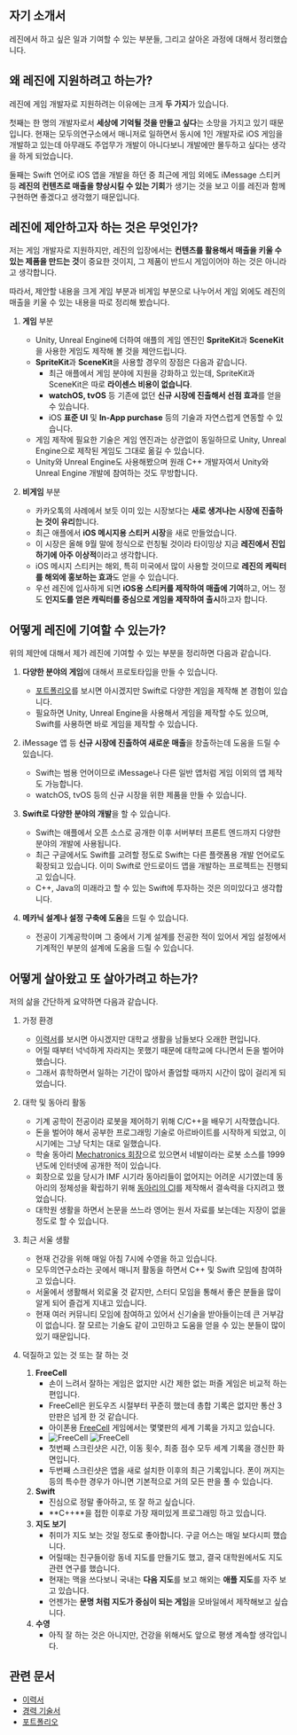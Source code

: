 ## 자기 소개서 

레진에서 하고 싶은 일과 기여할 수 있는 부분들, 그리고 살아온 과정에 대해서 정리했습니다.

## 왜 레진에 지원하려고 하는가?

레진에 게임 개발자로 지원하려는 이유에는 크게 **두 가지**가 있습니다.

첫째는 한 명의 개발자로서 **세상에 기억될 것을 만들고 싶다**는 소망을 가지고 있기 때문입니다. 현재는 모두의연구소에서 매니저로 일하면서 동시에 1인 개발자로 iOS 게임을 개발하고 있는데 아무래도 주업무가 개발이 아니다보니 개발에만 몰두하고 싶다는 생각을 하게 되었습니다.

둘째는 Swift 언어로 iOS 앱을 개발을 하던 중 최근에 게임 외에도 iMessage 스티커 등 **레진의 컨텐츠로 매출을 향상시킬 수 있는 기회**가 생기는 것을 보고 이를 레진과 함께 구현하면 좋겠다고 생각했기 때문입니다.

## 레진에 제안하고자 하는 것은 무엇인가?

저는 게임 개발자로 지원하지만, 레진의 입장에서는 **컨텐츠를 활용해서 매출을 키울 수 있는 제품을 만드는 것**이 중요한 것이지, 그 제품이 반드시 게임이어야 하는 것은 아니라고 생각합니다. 

따라서, 제안할 내용을 크게 게임 부분과 비게임 부분으로 나누어서 게임 외에도 레진의 매출을 키울 수 있는 내용을 따로 정리해 봤습니다.

1. **게임** 부분
	* Unity, Unreal Engine에 더하여 애플의 게임 엔진인 **SpriteKit**과 **SceneKit**을 사용한 게임도 제작해 볼 것을 제안드립니다. 
	* **SpriteKit**과 **SceneKit**을 사용할 경우의 장점은 다음과 같습니다.
		* 최근 애플에서 게임 분야에 지원을 강화하고 있는데, SpriteKit과 SceneKit은 따로 **라이센스 비용이 없습니다**.
		* **watchOS, tvOS** 등 기존에 없던 **신규 시장에 진출해서 선점 효과**를 얻을 수 있습니다.
		* iOS **표준 UI** 및 **In-App purchase** 등의 기술과 자연스럽게 연동할 수 있습니다.
	* 게임 제작에 필요한 기술은 게임 엔진과는 상관없이 동일하므로 Unity, Unreal Engine으로 제작된 게임도 그대로 옮길 수 있습니다.
	* Unity와 Unreal Engine도 사용해봤으며 원래 C++ 개발자여서 Unity와 Unreal Engine 개발에 참여하는 것도 무방합니다. 
		
2. **비게임** 부분
	* 카카오톡의 사례에서 보듯 이미 있는 시장보다는 **새로 생겨나는 시장에 진출하는 것이 유리**합니다. 
	* 최근 애플에서 **iOS 메시지용 스티커 시장**을 새로 만들었습니다. 
	* 이 시장은 올해 9월 말에 정식으로 런칭될 것이라 타이밍상 지금 **레진에서 진입하기에 아주 이상적**이라고 생각합니다.
	* iOS 메시지 스티커는 해외, 특히 미국에서 많이 사용할 것이므로 **레진의 케릭터를 해외에 홍보하는 효과**도 얻을 수 있습니다.
	* 우선 레진에 입사하게 되면 **iOS용 스티커를 제작하여 매출에 기여**하고, 어느 정도 **인지도를 얻은 캐릭터를 중심으로 게임을 제작하여 출시**하고자 합니다.

## 어떻게 레진에 기여할 수 있는가?

위의 제안에 대해서 제가 레진에 기여할 수 있는 부분을 정리하면 다음과 같습니다.

1. **다양한 분야의 게임**에 대해서 프로토타입을 만들 수 있습니다.
	* [포트폴리오](2016-07-21-Portfolio.md)를 보시면 아시겠지만 Swift로 다양한 게임을 제작해 본 경험이 있습니다.
	* 필요하면 Unity, Unreal Engine을 사용해서 게임을 제작할 수도 있으며, Swift를 사용하면 바로 게임을 제작할 수 있습니다.
	
2. iMessage 앱 등 **신규 시장에 진출하여 새로운 매출**을 창출하는데 도움을 드릴 수 있습니다.
	* Swift는 범용 언어이므로 iMessage나 다른 일반 앱처럼 게임 이외의 앱 제작도 가능합니다.
	* watchOS, tvOS 등의 신규 시장을 위한 제품을 만들 수 있습니다.

3. **Swift로 다양한 분야의 개발**을 할 수 있습니다.	
	* Swift는 애플에서 오픈 소스로 공개한 이후 서버부터 프론트 엔드까지 다양한 분야의 개발에 사용됩니다.
	* 최근 구글에서도 Swift를 고려할 정도로 Swift는 다른 플랫폼용 개발 언어로도 확장되고 있습니다. 이미 Swift로 안드로이드 앱을 개발하는 프로젝트는 진행되고 있습니다.
	* C++, Java의 미래라고 할 수 있는 Swift에 투자하는 것은 의미있다고 생각합니다.
	
4. **메카닉 설계나 설정 구축에 도움**을 드릴 수 있습니다.
	* 전공이 기계공학이며 그 중에서 기계 설계를 전공한 적이 있어서 게임 설정에서 기계적인 부분의 설계에 도움을 드릴 수 있습니다. 

## 어떻게 살아왔고 또 살아가려고 하는가?

저의 삶을 간단하게 요약하면 다음과 같습니다.

1. 가정 환경 
	*  [이력서](2016-07-12-Resume.md)를 보시면 아시겠지만 대학교 생활을 남들보다 오래한 편입니다. 
	* 어릴 때부터 넉넉하게 자라지는 못했기 때문에 대학교에 다니면서 돈을 벌어야 했습니다. 
	* 그래서 휴학하면서 일하는 기간이 많아서 졸업할 때까지 시간이 많이 걸리게 되었습니다.

2. 대학 및 동아리 활동
	* 기계 공학이 전공이라 로봇을 제어하기 위해 C/C++을 배우기 시작했습니다.
	* 돈을 벌어야 해서 공부한 프로그래밍 기술로 아르바이트를 시작하게 되었고, 이 시기에는 그냥 닥치는 대로 일했습니다.
	* 학술 동아리 [Mechatronics 회장](http://mecha.namoweb.net/xe/History)으로 있으면서 네발이라는 로봇 소스를 1999년도에 인터넷에 공개한 적이 있습니다.
	* 회장으로 있을 당시가 IMF 시기라 동아리들이 없어지는 어려운 시기였는데 동아리의 정체성을 확립하기 위해 [동아리의 CI](http://mecha.namoweb.net/xe/CI)를 제작해서 결속력을 다지려고 했었습니다.
	* 대학원 생활을 하면서 논문을 쓰느라 영어는 원서 자료를 보는데는 지장이 없을 정도로 할 수 있습니다.

3. 최근 서울 생활
	* 현재 건강을 위해 매일 아침 7시에 수영을 하고 있습니다.
	* 모두의연구소라는 곳에서 매니저 활동을 하면서 C++ 및 Swift 모임에 참여하고 있습니다.
	* 서울에서 생활해서 외로울 것 같지만, 스터디 모임을 통해서 좋은 분들을 많이 알게 되어 즐겁게 지내고 있습니다.
	* 현재 여러 커뮤니티 모임에 참여하고 있어서 신기술을 받아들이는데 큰 거부감이 없습니다. 잘 모르는 기술도 같이 고민하고 도움을 얻을 수 있는 분들이 많이 있기 때문입니다.

4. 덕질하고 있는 것 또는 잘 하는 것
	1. **FreeCell**
		* 손이 느려서 잘하는 게임은 없지만 시간 제한 없는 퍼즐 게임은 비교적 하는 편입니다.
		* FreeCell은 윈도우즈 시절부터 꾸준히 했는데 총합 기록은 없지만 통산 3만판은 넘게 한 것 같습니다.
		* 아이폰용 [FreeCell](https://itunes.apple.com/kr/app/freecell-free/id301987699?mt=8) 게임에서는 몇몇판의 세계 기록을 가지고 있습니다.
		* ![FreeCell](_assets/_FreeCell.jpg) ![FreeCell](_assets/_FreeCellScore.jpg)
		* 첫번째 스크린샷은 시간, 이동 횟수, 최종 점수 모두 세계 기록을 갱신한 화면입니다.
		* 두번째 스크린샷은 앱을 새로 설치한 이후의 최근 기록입니다. 폰이 꺼지는 등의 특수한 경우가 아니면 기본적으로 거의 모든 판을 풀 수 있습니다.
	2. **Swift**
		* 진심으로 정말 좋아하고, 또 잘 하고 싶습니다.
		* **C++**을 접한 이후로 가장 재미있게 프로그래밍 하고 있습니다.
	3. **지도 보기**
		* 취미가 지도 보는 것일 정도로 좋아합니다. 구글 어스는 매일 보다시피 했습니다. 
		* 어릴때는 친구들이랑 동네 지도를 만들기도 했고, 결국 대학원에서도 지도 관련 연구를 했습니다. 
		* 현재는 맥을 쓰다보니 국내는 **다음 지도**를 보고 해외는 **애플 지도**를 자주 보고 있습니다.
		* 언젠가는 **문명 처럼 지도가 중심이 되는 게임**을 모바일에서 제작해보고 싶습니다. 
	4. **수영**
		* 아직 잘 하는 것은 아니지만, 건강을 위해서도 앞으로 평생 계속할 생각입니다.
		
## 관련 문서

* [이력서](2016-07-12-Resume.md)
* [경력 기술서](2016-07-21-Employment-Highlight.md)
* [포트폴리오](2016-07-21-Portfolio.md)